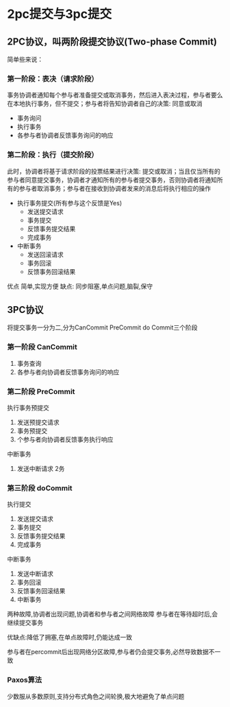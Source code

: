 # 2pc提交与3pc提交

## 2PC协议，叫两阶段提交协议(Two-phase Commit)

简单些来说：

### 第一阶段：表决（请求阶段）

事务协调者通知每个参与者准备提交或取消事务，然后进入表决过程，参与者要么在本地执行事务，但不提交；参与者将告知协调者自己的决策: 同意或取消

- 事务询问
- 执行事务
- 各参与者协调者反馈事务询问的响应

### 第二阶段：执行（提交阶段）

此时，协调者将基于请求阶段的投票结果进行决策: 提交或取消；当且仅当所有的参与者同意提交事务，协调者才通知所有的参与者提交事务，否则协调者将通知所有的参与者取消事务；参与者在接收到协调者发来的消息后将执行相应的操作

- 执行事务提交(所有参与这个反馈是Yes)
  - 发送提交请求
  - 事务提交
  - 反馈事务提交结果
  - 完成事务
- 中断事务
  - 发送回滚请求
  - 事务回滚
  - 反馈事务回滚结果

优点 简单,实现方便
缺点: 同步阻塞,单点问题,脑裂,保守

## 3PC协议

将提交事务一分为二,分为CanCommit PreCommit do Commit三个阶段

### 第一阶段 CanCommit

1. 事务查询
2. 各参与者向协调者反馈事务询问的响应

### 第二阶段 PreCommit

执行事务预提交

1. 发送预提交请求
2. 事务预提交
3. 个参与者向协调者反馈事务执行响应

中断事务

1. 发送中断请求
2务

### 第三阶段 doCommit

执行提交

1. 发送提交请求
2. 事务提交
3. 反馈事务提交结果
4. 完成事务

中断事务

1. 发送中断请求
2. 事务回滚
3. 反馈事务回滚结果
4. 中断事务

两种故障,协调者出现问题,协调者和参与者之间网络故障 参与者在等待超时后,会继续提交事务

优缺点:降低了拥塞,在单点故障时,仍能达成一致

参与者在percommit后出现网络分区故障,参与者仍会提交事务,必然导致数据不一致

### Paxos算法

少数服从多数原则,支持分布式角色之间轮换,极大地避免了单点问题